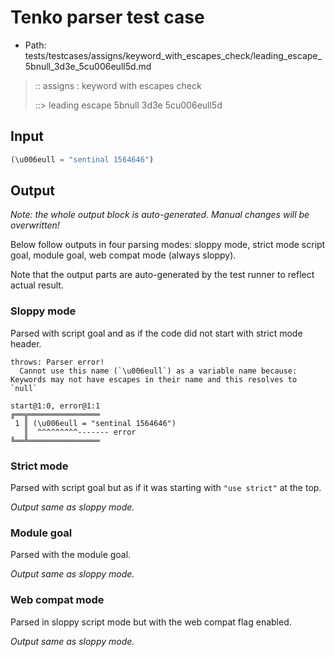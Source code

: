 # Tenko parser test case

- Path: tests/testcases/assigns/keyword_with_escapes_check/leading_escape_5bnull_3d3e_5cu006eull5d.md

> :: assigns : keyword with escapes check
>
> ::> leading escape 5bnull 3d3e 5cu006eull5d

## Input

`````js
(\u006eull = "sentinal 1564646")
`````

## Output

_Note: the whole output block is auto-generated. Manual changes will be overwritten!_

Below follow outputs in four parsing modes: sloppy mode, strict mode script goal, module goal, web compat mode (always sloppy).

Note that the output parts are auto-generated by the test runner to reflect actual result.

### Sloppy mode

Parsed with script goal and as if the code did not start with strict mode header.

`````
throws: Parser error!
  Cannot use this name (`\u006eull`) as a variable name because: Keywords may not have escapes in their name and this resolves to `null`

start@1:0, error@1:1
╔══╦════════════════
 1 ║ (\u006eull = "sentinal 1564646")
   ║  ^^^^^^^^^------- error
╚══╩════════════════

`````

### Strict mode

Parsed with script goal but as if it was starting with `"use strict"` at the top.

_Output same as sloppy mode._

### Module goal

Parsed with the module goal.

_Output same as sloppy mode._

### Web compat mode

Parsed in sloppy script mode but with the web compat flag enabled.

_Output same as sloppy mode._
